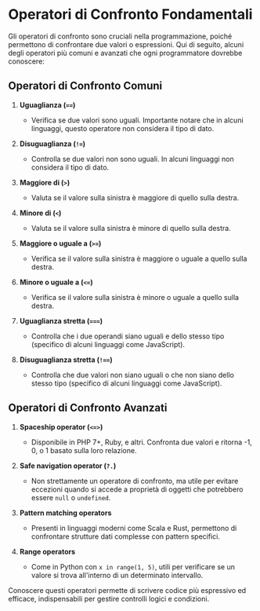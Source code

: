 # Operatori di Confronto Fondamentali

Gli operatori di confronto sono cruciali nella programmazione, poiché permettono di confrontare due valori o espressioni. Qui di seguito, alcuni degli operatori più comuni e avanzati che ogni programmatore dovrebbe conoscere:

## Operatori di Confronto Comuni

1. **Uguaglianza (`==`)**

   - Verifica se due valori sono uguali. Importante notare che in alcuni linguaggi, questo operatore non considera il tipo di dato.

2. **Disuguaglianza (`!=`)**

   - Controlla se due valori non sono uguali. In alcuni linguaggi non considera il tipo di dato.

3. **Maggiore di (`>`)**

   - Valuta se il valore sulla sinistra è maggiore di quello sulla destra.

4. **Minore di (`<`)**

   - Valuta se il valore sulla sinistra è minore di quello sulla destra.

5. **Maggiore o uguale a (`>=`)**

   - Verifica se il valore sulla sinistra è maggiore o uguale a quello sulla destra.

6. **Minore o uguale a (`<=`)**

   - Verifica se il valore sulla sinistra è minore o uguale a quello sulla destra.

7. **Uguaglianza stretta (`===`)**

   - Controlla che i due operandi siano uguali e dello stesso tipo (specifico di alcuni linguaggi come JavaScript).

8. **Disuguaglianza stretta (`!==`)**
   - Controlla che due valori non siano uguali o che non siano dello stesso tipo (specifico di alcuni linguaggi come JavaScript).

## Operatori di Confronto Avanzati

1. **Spaceship operator (`<=>`)**

   - Disponibile in PHP 7+, Ruby, e altri. Confronta due valori e ritorna -1, 0, o 1 basato sulla loro relazione.

2. **Safe navigation operator (`?.`)**

   - Non strettamente un operatore di confronto, ma utile per evitare eccezioni quando si accede a proprietà di oggetti che potrebbero essere `null` o `undefined`.

3. **Pattern matching operators**

   - Presenti in linguaggi moderni come Scala e Rust, permettono di confrontare strutture dati complesse con pattern specifici.

4. **Range operators**
   - Come in Python con `x in range(1, 5)`, utili per verificare se un valore si trova all'interno di un determinato intervallo.

Conoscere questi operatori permette di scrivere codice più espressivo ed efficace, indispensabili per gestire controlli logici e condizioni.
